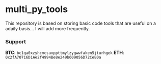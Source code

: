 # multi_py_tools
This repository is based on storing basic code tools that are useful on a adaily basis... I will add more frequently.

### Support
**BTC**: `bc1qa0xzyhcmcsuvppttmylzygwwfaken5jturhgek`
**ETH**: `0x2fA70716D1Ae2f4994Be8e249b609056D72Ce80a`
